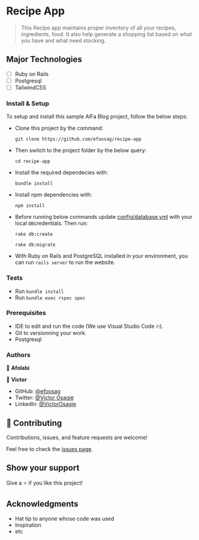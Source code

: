 
# Recipe App

> This Recipe app maintains proper inventory of all your recipes, ingredients, food. It also help generate a shopping list based on what you have and what need stocking.

## Major Technologies
- [ ] Ruby on Rails
- [ ] Postgresql
- [ ] TailwindCSS

### Install & Setup

To setup and install this sample AlFa Blog project, follow the below steps:
- Clone this project by the command: 
  ```
  git clone https://github.com/efoosag/recipe-app
  ```

- Then switch to the project folder by the below query:

  ```
  cd recipe-app
  ```

- Install the required dependecies with:
  ```
  bundle install
  ```
- Install npm dependencies with: 
  ```
  npm install
  ```
- Before running below commands update [config/database.yml](./config/database.yml) with your local `DB`credentials. Then run:
    ```
    rake db:create
    ```
    ```
    rake db:migrate
    ```
- With Ruby on Rails and PostgreSQL installed in your environment, you can run `rails server` to run the website.
### Tests

- Run `bundle install`
- Run `bundle exec rspec spec`

### Prerequisites

- IDE to edit and run the code (We use Visual Studio Code 🔥).
- Git to versionning your work.
- Postgresql

### Authors
👤 **Afolabi**



👤 **Victor**

- GitHub: [@efoosag](https://github.com/efoosag)
- Twitter: [@Victor Osagie](https://www.twitter.com/Victorosagie08)
- LinkedIn: [@VictorOsagie](https://www.linkedin.com/in/victor-osagie-a713ba22b/)


## 🤝 Contributing
Contributions, issues, and feature requests are welcome!

Feel free to check the [issues page](../../issues/).

## Show your support
Give a ⭐️ if you like this project!

## Acknowledgments
- Hat tip to anyone whose code was used
- Inspiration
- etc

